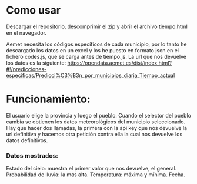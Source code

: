 # Como usar
Descargar el repositorio, descomprimir el zip y abrir el archivo tiempo.html en el navegador.

Aemet necesita los códigos específicos de cada municipio, por lo tanto he descargado los datos en un excel y los he puesto en formato json en el fichero codes.js, que se  carga antes de tiempo.js.
La url que nos devuelve los datos es la siguiente:
https://opendata.aemet.es/dist/index.html?#!/predicciones-especificas/Predicci%C3%B3n_por_municipios_diaria_Tiempo_actual

# Funcionamiento:
El usuario elige la provincia y luego el pueblo. Cuando el selector del pueblo cambia se obtienen los datos meteorológicos del municipio seleccionado.
Hay que hacer dos llamadas, la primera con la api key que nos devuelve la url definitiva y hacemos otra petición contra ella la cual nos devuelve los datos definitivos.

### Datos mostrados:
Estado del cielo: muestra el primer valor que nos devuelve, el general.
Probabilidad de lluvia: la mas alta.
Temperatura: máxima y mínima.
Fecha.
